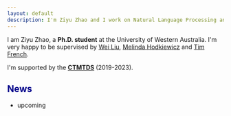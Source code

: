 ```yaml
---
layout: default
description: I'm Ziyu Zhao and I work on Natural Language Processing and Knowledge Reasoning. More details inside!
---
```



I am Ziyu Zhao, a __Ph.D. student__ at the University of Western Australia. I'm very happy to be supervised by [Wei Liu](https://research-repository.uwa.edu.au/en/persons/wei-liu), [Melinda Hodkiewicz](https://research-repository.uwa.edu.au/en/persons/melinda-hodkiewicz)
and [Tim French](https://research-repository.uwa.edu.au/en/persons/tim-french).

I'm supported by the [__CTMTDS__](https://www.maintenance.org.au/) (2019-2023).


## <span style="color:darkblue">News </span>

* upcoming
